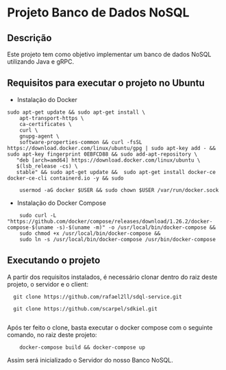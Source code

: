 # Projeto Banco de Dados NoSQL

## Descrição

Este projeto tem como objetivo implementar um banco de dados NoSQL utilizando Java e gRPC.
 
## Requisitos para executar o projeto no Ubuntu

* Instalação do Docker

```
sudo apt-get update && sudo apt-get install \
    apt-transport-https \
    ca-certificates \
    curl \
    gnupg-agent \
    software-properties-common && curl -fsSL https://download.docker.com/linux/ubuntu/gpg | sudo apt-key add - && sudo apt-key fingerprint 0EBFCD88 && sudo add-apt-repository \
   "deb [arch=amd64] https://download.docker.com/linux/ubuntu \
   $(lsb_release -cs) \
   stable" && sudo apt-get update &&  sudo apt-get install docker-ce docker-ce-cli containerd.io -y && sudo
 
    usermod -aG docker $USER && sudo chown $USER /var/run/docker.sock
```

* Instalação do Docker Compose

```
    sudo curl -L "https://github.com/docker/compose/releases/download/1.26.2/docker-compose-$(uname -s)-$(uname -m)" -o /usr/local/bin/docker-compose &&
    sudo chmod +x /usr/local/bin/docker-compose &&
    sudo ln -s /usr/local/bin/docker-compose /usr/bin/docker-compose
```

## Executando o projeto

A partir dos requisitos instalados, é necessário clonar dentro do raiz deste projeto, o servidor e o client:


```
  git clone https://github.com/rafael2ll/sdql-service.git
```
```
  git clone https://github.com/scarpel/sdkiel.git
  
```
Após ter feito o clone, basta executar o docker compose com o seguinte comando, no raiz deste projeto:

```
    docker-compose build && docker-compose up
```

Assim será inicializado o Servidor do nosso Banco NoSQL.
